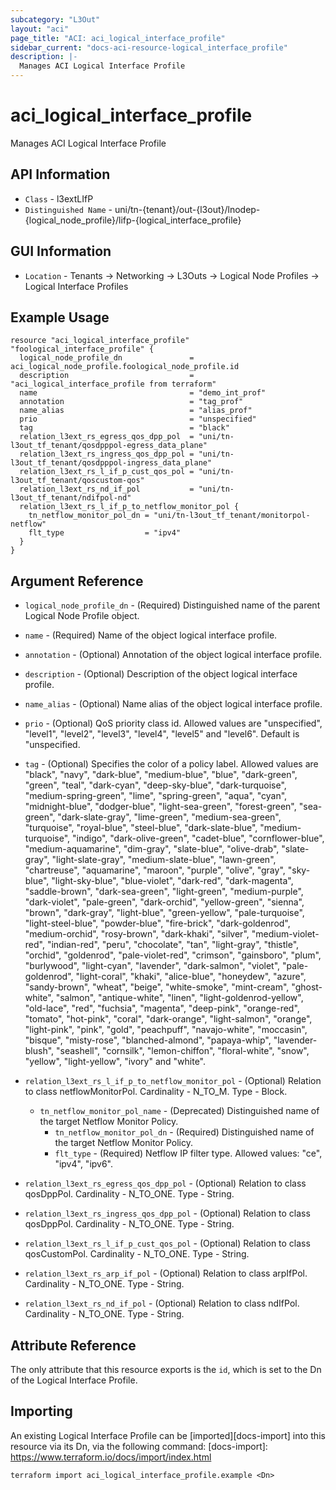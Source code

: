 ```yaml
---
subcategory: "L3Out"
layout: "aci"
page_title: "ACI: aci_logical_interface_profile"
sidebar_current: "docs-aci-resource-logical_interface_profile"
description: |-
  Manages ACI Logical Interface Profile
---
```


# aci_logical_interface_profile

Manages ACI Logical Interface Profile

## API Information

- `Class` - l3extLIfP
- `Distinguished Name` - uni/tn-{tenant}/out-{l3out}/lnodep-{logical_node_profile}/lifp-{logical_interface_profile}

## GUI Information

- `Location` - Tenants -> Networking -> L3Outs -> Logical Node Profiles -> Logical Interface Profiles

## Example Usage

```hcl
resource "aci_logical_interface_profile" "foological_interface_profile" {
  logical_node_profile_dn               = aci_logical_node_profile.foological_node_profile.id
  description                           = "aci_logical_interface_profile from terraform"
  name                                  = "demo_int_prof"
  annotation                            = "tag_prof"
  name_alias                            = "alias_prof"
  prio                                  = "unspecified"
  tag                                   = "black"
  relation_l3ext_rs_egress_qos_dpp_pol  = "uni/tn-l3out_tf_tenant/qosdpppol-egress_data_plane"
  relation_l3ext_rs_ingress_qos_dpp_pol = "uni/tn-l3out_tf_tenant/qosdpppol-ingress_data_plane"
  relation_l3ext_rs_l_if_p_cust_qos_pol = "uni/tn-l3out_tf_tenant/qoscustom-qos"
  relation_l3ext_rs_nd_if_pol           = "uni/tn-l3out_tf_tenant/ndifpol-nd"
  relation_l3ext_rs_l_if_p_to_netflow_monitor_pol {
    tn_netflow_monitor_pol_dn = "uni/tn-l3out_tf_tenant/monitorpol-netflow"
    flt_type                  = "ipv4"
  }
}
```

## Argument Reference

- `logical_node_profile_dn` - (Required) Distinguished name of the parent Logical Node Profile object.
- `name` - (Required) Name of the object logical interface profile.
- `annotation` - (Optional) Annotation of the object logical interface profile.
- `description` - (Optional) Description of the object logical interface profile.
- `name_alias` - (Optional) Name alias of the object logical interface profile.
- `prio` - (Optional) QoS priority class id. Allowed values are "unspecified", "level1", "level2", "level3", "level4", "level5" and "level6". Default is "unspecified.
- `tag` - (Optional) Specifies the color of a policy label. Allowed values are "black", "navy", "dark-blue", "medium-blue", "blue", "dark-green", "green", "teal", "dark-cyan", "deep-sky-blue", "dark-turquoise", "medium-spring-green", "lime", "spring-green", "aqua", "cyan", "midnight-blue", "dodger-blue", "light-sea-green", "forest-green", "sea-green", "dark-slate-gray", "lime-green", "medium-sea-green", "turquoise", "royal-blue", "steel-blue", "dark-slate-blue", "medium-turquoise", "indigo", "dark-olive-green", "cadet-blue", "cornflower-blue", "medium-aquamarine", "dim-gray", "slate-blue", "olive-drab", "slate-gray", "light-slate-gray", "medium-slate-blue", "lawn-green", "chartreuse", "aquamarine", "maroon", "purple", "olive", "gray", "sky-blue", "light-sky-blue", "blue-violet", "dark-red", "dark-magenta", "saddle-brown", "dark-sea-green", "light-green", "medium-purple", "dark-violet", "pale-green", "dark-orchid", "yellow-green", "sienna", "brown", "dark-gray", "light-blue", "green-yellow", "pale-turquoise", "light-steel-blue", "powder-blue", "fire-brick", "dark-goldenrod", "medium-orchid", "rosy-brown", "dark-khaki", "silver", "medium-violet-red", "indian-red", "peru", "chocolate", "tan", "light-gray", "thistle", "orchid", "goldenrod", "pale-violet-red", "crimson", "gainsboro", "plum", "burlywood", "light-cyan", "lavender", "dark-salmon", "violet", "pale-goldenrod", "light-coral", "khaki", "alice-blue", "honeydew", "azure", "sandy-brown", "wheat", "beige", "white-smoke", "mint-cream", "ghost-white", "salmon", "antique-white", "linen", "light-goldenrod-yellow", "old-lace", "red", "fuchsia", "magenta", "deep-pink", "orange-red", "tomato", "hot-pink", "coral", "dark-orange", "light-salmon", "orange", "light-pink", "pink", "gold", "peachpuff", "navajo-white", "moccasin", "bisque", "misty-rose", "blanched-almond", "papaya-whip", "lavender-blush", "seashell", "cornsilk", "lemon-chiffon", "floral-white", "snow", "yellow", "light-yellow", "ivory" and "white".

- `relation_l3ext_rs_l_if_p_to_netflow_monitor_pol` - (Optional) Relation to class netflowMonitorPol. Cardinality - N_TO_M. Type - Block.
  - `tn_netflow_monitor_pol_name` - (Deprecated) Distinguished name of the target Netflow Monitor Policy.
	- `tn_netflow_monitor_pol_dn` - (Required) Distinguished name of the target Netflow Monitor Policy.
	- `flt_type` - (Required) Netflow IP filter type. Allowed values: "ce", "ipv4", "ipv6".
- `relation_l3ext_rs_egress_qos_dpp_pol` - (Optional) Relation to class qosDppPol. Cardinality - N_TO_ONE. Type - String.
- `relation_l3ext_rs_ingress_qos_dpp_pol` - (Optional) Relation to class qosDppPol. Cardinality - N_TO_ONE. Type - String.
- `relation_l3ext_rs_l_if_p_cust_qos_pol` - (Optional) Relation to class qosCustomPol. Cardinality - N_TO_ONE. Type - String.
- `relation_l3ext_rs_arp_if_pol` - (Optional) Relation to class arpIfPol. Cardinality - N_TO_ONE. Type - String.
- `relation_l3ext_rs_nd_if_pol` - (Optional) Relation to class ndIfPol. Cardinality - N_TO_ONE. Type - String.

## Attribute Reference

The only attribute that this resource exports is the `id`, which is set to the
Dn of the Logical Interface Profile.

## Importing

An existing Logical Interface Profile can be [imported][docs-import] into this resource via its Dn, via the following command:
[docs-import]: https://www.terraform.io/docs/import/index.html

```
terraform import aci_logical_interface_profile.example <Dn>
```
